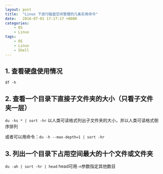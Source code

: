 ```yaml
---
layout: post
title:  "Linux 下进行磁盘空间管理的几条实用命令"
date:   2016-07-01 17:17:17 +0800
categories:
    - OS
    - Linux
tags:
    - OS
    - Linux
    - Shell
---
```


## 1. 查看硬盘使用情况

`df -h`

## 2. 查看一个目录下直接子文件夹的大小（只看子文件夹一层）

`du -hs * | sort -hr` 以人类可读格式列出子文件夹的大小，并以人类可读格式倒序排列

或者可以用命令：`du -h --max-depth=1 | sort -hr`

<!-- more -->

## 3. 列出一个目录下占用空间最大的十个文件或文件夹

`du -ah | sort -hr | head` head可用`-n`参数指定其他数目
